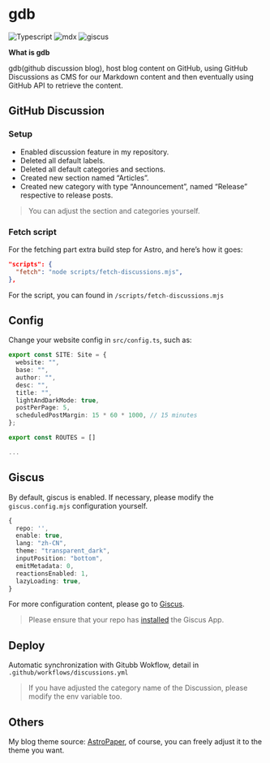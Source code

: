 # gdb

![Typescript](https://img.shields.io/badge/TypeScript-007ACC?style=for-the-badge&logo=typescript&logoColor=white) ![mdx](https://img.shields.io/badge/mdx-yellow?style=for-the-badge&logo=MDX&logoColor=white) ![giscus](https://img.shields.io/badge/giscus-%2319c37d?style=for-the-badge&logo=giscus&logoColor=white)

**What is gdb**

gdb(github discussion blog), host blog content on GitHub, using GitHub Discussions as CMS for our Markdown content and then eventually using GitHub API to retrieve the content.

## GitHub Discussion

### Setup

- Enabled discussion feature in my repository.
- Deleted all default labels.
- Deleted all default categories and sections.
- Created new section named “Articles”.
- Created new category with type “Announcement”, named “Release” respective to release posts.

> You can adjust the section and categories yourself.

### Fetch script

For the fetching part extra build step for Astro, and here’s how it goes:

```json
"scripts": {
  "fetch": "node scripts/fetch-discussions.mjs",
},
```

For the script, you can found in `/scripts/fetch-discussions.mjs`

## Config

Change your website config in `src/config.ts`, such as:

```ts
export const SITE: Site = {
  website: "",
  base: "",
  author: "",
  desc: "",
  title: "",
  lightAndDarkMode: true,
  postPerPage: 5,
  scheduledPostMargin: 15 * 60 * 1000, // 15 minutes
};

export const ROUTES = []

...
```

## Giscus

By default, giscus is enabled. If necessary, please modify the `giscus.config.mjs` configuration yourself.

```ts
{
  repo: '',
  enable: true,
  lang: "zh-CN",
  theme: "transparent_dark",
  inputPosition: "bottom",
  emitMetadata: 0,
  reactionsEnabled: 1,
  lazyLoading: true,
}
```

For more configuration content, please go to [Giscus](https://giscus.app/).

> Please ensure that your repo has [installed](https://github.com/apps/giscus) the Giscus App.

## Deploy

Automatic synchronization with Gitubb Wokflow, detail in `.github/workflows/discussions.yml`

> If you have adjusted the category name of the Discussion, please modify the env variable too.

## Others

My blog theme source: [AstroPaper](https://github.com/satnaing/astro-paper), of course, you can freely adjust it to the theme you want.
